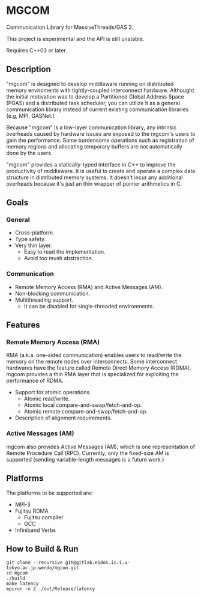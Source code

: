 
MGCOM
=====

Communication Library for MassiveThreads/GAS 2.

This project is experimental and the API is still unstable.

Requires C++03 or later.

Description
-----------

"mgcom" is designed to develop middleware
running on distributed memory enviroments
with tightly-coupled interconnect hardware.
Althought the initial motivation was
to develop a Partitioned Global Address Space (PGAS) 
and a distributed task scheduler,
you can utilize it
as a general communication library
instead of current existing communication libraries
(e.g, MPI, GASNet.)

Because "mgcom" is a low-layer communication library,
any intrinsic overheads caused by hardware issues
are exposed to the mgcom's users to gain the performance.
Some burdensome operations such as registration of memory regions
and allocating temporary buffers are not automatically done by the users.

"mgcom" provides a statically-typed interface in C++
to improve the productivity of middleware.
It is useful to create and operate
a complex data structure in distributed memory systems.
It doesn't incur any additional overheads
because it's just an thin wrapper of pointer arithmetics in C.

Goals
-----

### General

- Cross-platform.
- Type safety.
- Very thin layer.
    - Easy to read the implementation.
    - Avoid too mush abstraction.

### Communication

- Remote Memory Access (RMA) and Active Messages (AM).
- Non-blocking communication.
- Multithreading support.
    - It can be disabled for single-threaded environments.

Features
--------

### Remote Memory Access (RMA)

RMA (a.k.a. one-sided communication)
enables users to read/write the memory on the remote nodes over interconnects.
Some interconnect hardwares have the feature called Remote Direct Memory Access (RDMA).
mgcom provides a thin RMA layer that is specialized for
exploiting the performance of RDMA.

- Support for atomic operations.
    - Atomic read/write.
    - Atomic local compare-and-swap/fetch-and-op.
    - Atomic remote compare-and-swap/fetch-and-op.
- Description of alignment requirements.

### Active Messages (AM)

mgcom also provides Active Messages (AM),
which is one representation of Remote Procedure Call (RPC).
Currently, only the fixed-size AM is supported
(sending variable-length messages is a future work.)

Platforms
---------

The platforms to be supported are:

- MPI-3
- Fujitsu RDMA
    - Fujitsu compiler
    - GCC
- Infiniband Verbs


How to Build & Run
------------------

    git clone --recursive git@gitlab.eidos.ic.i.u-tokyo.ac.jp:wendo/mgcom.git
    cd mgcom
    ./build
    make latency
    mpirun -n 2 ./out/Release/latency


